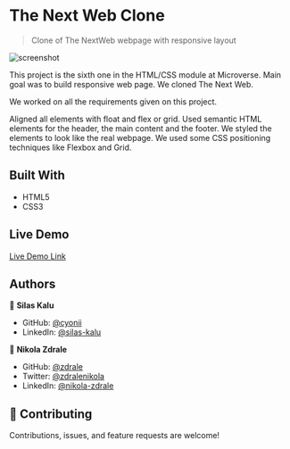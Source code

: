 # The Next Web Clone

> Clone of The NextWeb webpage with responsive layout

![screenshot](TheNextWeb.png)

This project is the sixth one in the HTML/CSS module at Microverse. Main goal was to build responsive web page. We cloned The Next Web.

We worked on all the requirements given on this project.

Aligned all elements with float and flex or grid.
Used semantic HTML elements for the header, the main content and the footer.
We styled the elements to look like the real webpage.
We used some CSS positioning techniques like Flexbox and Grid.
## Built With

- HTML5
- CSS3

## Live Demo

[Live Demo Link](https://rawcdn.githack.com/zdrale/Responsive-Web-Page/5e4da3b555a24aba5aeca9fea2c41704280dbc8f/index.html)

## Authors

👤 **Silas Kalu**

- GitHub: [@cyonii ](https://github.com/cyonii )
- LinkedIn: [@silas-kalu](https://www.linkedin.com/in/silas-kalu-2a9a13199/ )

👤 **Nikola Zdrale**

- GitHub: [@zdrale](https://github.com/zdrale)
- Twitter: [@zdralenikola](https://twitter.com/zdralenikola)
- LinkedIn: [@nikola-zdrale](https://www.linkedin.com/in/nikola-zdrale/)

## 🤝 Contributing

Contributions, issues, and feature requests are welcome!
